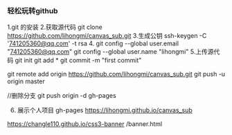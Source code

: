 ﻿### 轻松玩转github
1.git 的安装
2.获取源代码
  git clone https://github.com/lihongmi/canvas_sub.git
3.生成公钥
 ssh-keygen -C '741205360@qq.com' -t rsa
4.
  git config --global user.email "741205360@qq.com"
  git config --global user.name "lihongmi"
5.上传源代码
git init
git add *
git commit -m "first commit"

git remote add origin https://github.com/lihongmi/canvas_sub.git
git push -u origin master

//删除分支
git push origin -d gh-pages

6. 展示个人项目
	gh-pages
	https://lihongmi.github.io/canvas_sub

https://changle110.github.io/css3-banner /banner.html